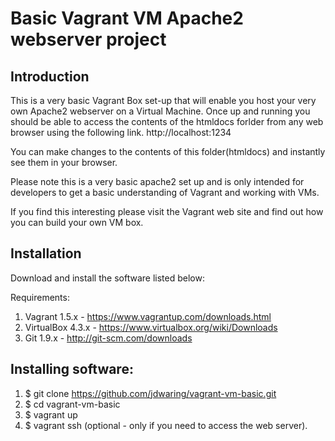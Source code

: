 Basic Vagrant VM Apache2 webserver project
=======================

Introduction
------------
This is a very basic Vagrant Box set-up that will enable you host your very own
Apache2 webserver on a Virtual Machine. Once up and running you should be able 
to access the contents of the htmldocs forlder from any web browser using the
following link. http://localhost:1234

You can make changes to the contents of this folder(htmldocs) and instantly see 
them in your browser.

Please note this is a very basic apache2 set up and is only intended for developers
to get a basic understanding of Vagrant and working with VMs.

If you find this interesting please visit the Vagrant web site and find out how 
you can build your own VM box.


Installation
------------
Download and install the software listed below:

Requirements:

1. Vagrant 1.5.x  - https://www.vagrantup.com/downloads.html
2. VirtualBox 4.3.x - https://www.virtualbox.org/wiki/Downloads
3. Git 1.9.x - http://git-scm.com/downloads

Installing software:
-----------------------
1. $ git clone https://github.com/jdwaring/vagrant-vm-basic.git
2. $ cd vagrant-vm-basic
3. $ vagrant up
4. $ vagrant ssh (optional - only if you need to access the web server).


